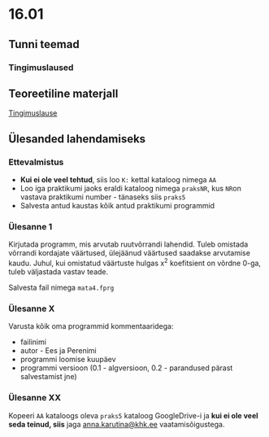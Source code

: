 # 16.01
## Tunni teemad
### Tingimuslaused

## Teoreetiline materjall
[Tingimuslause](https://web.htk.tlu.ee/digitaru/programmeerimine/chapter/tingimuslause/)

## Ülesanded lahendamiseks
### Ettevalmistus
* <b>Kui ei ole veel tehtud</b>, siis loo `K:` kettal kataloog nimega `AA`
* Loo iga praktikumi jaoks eraldi kataloog nimega `praksNR`, kus `NR`on vastava praktikumi number - tänaseks siis `praks5`
* Salvesta antud kaustas kõik antud praktikumi programmid

### Ülesanne 1
Kirjutada programm, mis arvutab ruutvõrrandi lahendid. Tuleb omistada võrrandi kordajate väärtused, ülejäänud väärtused saadakse arvutamise kaudu. Juhul, kui omistatud väärtuste hulgas x<sup>2</sup> koefitsient on võrdne 0-ga, tuleb väljastada vastav teade.

Salvesta fail nimega `mata4.fprg`



### Ülesanne X
Varusta kõik oma programmid kommentaaridega:
* failinimi
* autor  - Ees ja Perenimi
* programmi loomise kuupäev
* programmi versioon (0.1 - algversioon, 0.2 - parandused pärast salvestamist jne)
### Ülesanne XX
Kopeeri `AA` kataloogs oleva `praks5` kataloog GoogleDrive-i ja <b>kui ei ole veel seda teinud, siis</b> jaga [anna.karutina@khk.ee]("mailto:anna.karutina@khk.ee") vaatamisõigustega.
